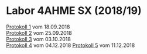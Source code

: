 # Labor 4AHME SX (2018/19)

[Protokoll 1](https://github.com/winmam14/Protokoll-1) vom 18.09.2018   
[Protokoll 2](https://github.com/HTLMechatronics/m15-la1-sx/blob/winmam14/protokoll_g1_winmam14_2018-09-25.md) vom 25.09.2018   
[Protokoll 3](https://github.com/winmam14/Protokoll-3) vom 03.10.2018  
[Protokoll 4](https://github.com/winmam14/Protokoll_4/blob/master/README.md) vom 04.12.2018
[Protokoll 5](https://github.com/winmam14/Protokoll-5) vom 11.12.2018

